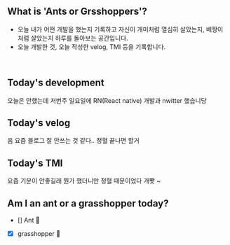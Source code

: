 ## What is 'Ants or Grsshoppers'?

- 오늘 내가 어떤 개발을 했는지 기록하고 자신이 개미처럼 열심히 살았는지, 베짱이처럼 살았는지 하루를 돌아보는 공간입니다.
- 오늘 개발한 것, 오늘 작성한 velog, TMI 등을 기록합니다.

<br>

## Today's development

오늘은 안했는데 저번주 일요일에 RN(React native) 개발과 nwitter 했습니당

## Today's velog

음 요즘 블로그 잘 안쓰는 것 같다.. 정혈 끝나면 할거

## Today's TMI

요즘 기분이 안좋길래 뭔가 했더니만 정혈 때문이었다 개뽯 ~

## Am I an ant or a grasshopper today?

- [] Ant 🐜
- [x] grasshopper 🦗
